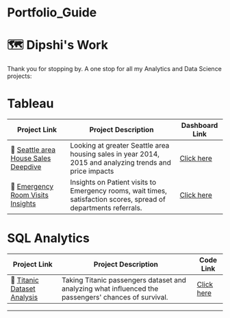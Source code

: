 # Portfolio_Guide



# 🗺 Dipshi's Work

Thank you for stopping by. A one stop for all my Analytics and Data Science projects:


# Tableau

| Project Link | Project Description | Dashboard Link |
|---|---|---|
| 🦄 [Seattle area House Sales Deepdive](https://github.com/dipshisingh31/House_Sales_DeepDive/blob/main/README.md) | Looking at greater Seattle area housing sales in year 2014, 2015 and analyzing trends and price impacts  | [Click here](https://public.tableau.com/shared/8NG73Q2J7?:display_count=n&:origin=viz_share_link) |
| 🦠 [Emergency Room Visits Insights](https://github.com/dipshisingh31/Emergency_Room_Visits/blob/bab65571195d2ab928edd47f429c7409da15b108/README.md) | Insights on Patient visits to Emergency rooms, wait times, satisfaction scores, spread of departments referrals. | [Click here](https://public.tableau.com/views/ERHealth/Dashboard1?:language=en-US&:sid=&:redirect=auth&:display_count=n&:origin=viz_share_link) |


# SQL Analytics

| Project Link | Project Description | Code Link |
|---|---|---|
| 🦄 [Titanic Dataset Analysis](https://github.com/dipshisingh31/Titanic_Dataset_Analysis/blob/0362555cb0aaad2faf3d502eb344f4edc8e4db72/README.md) | Taking Titanic passengers dataset and analyzing what influenced the passengers' chances of survival.  | [Click here](https://github.com/dipshisingh31/Titanic_Dataset_Analysis/blob/0362555cb0aaad2faf3d502eb344f4edc8e4db72/TITANIC%20dataset%20analysis.sql) |


***

